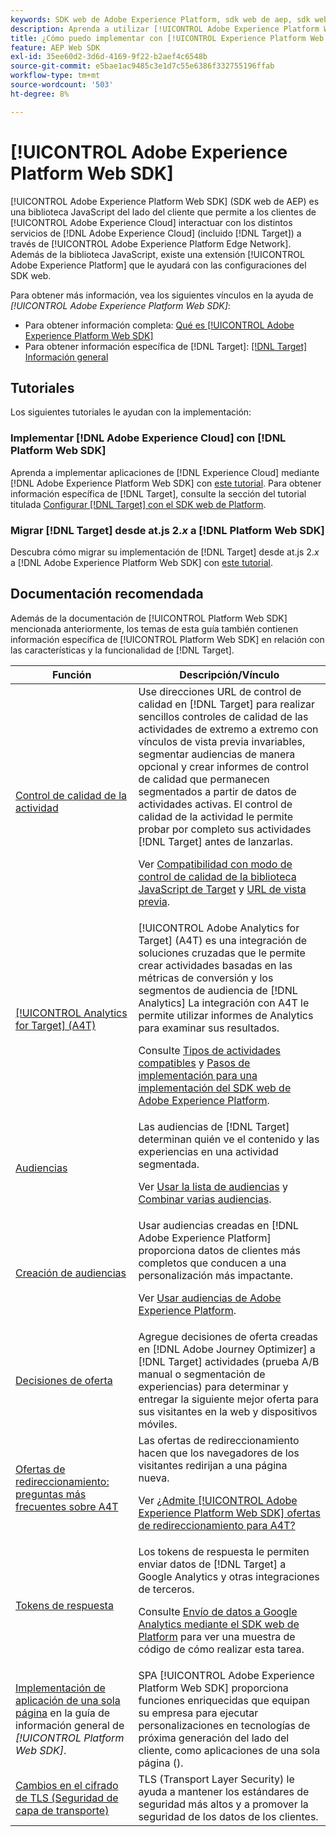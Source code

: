```yaml
---
keywords: SDK web de Adobe Experience Platform, sdk web de aep, sdk web, sdk, adobe experience cloud, platform edge network, adobe experience platform edge network, edge network, aep edge network, Adobe Experience Platform Web SDK0
description: Aprenda a utilizar [!UICONTROL Adobe Experience Platform Web SDK] para interactuar con los distintos servicios de [!UICONTROL Adobe Experience Cloud] a través de [!UICONTROL AEP Edge Network].
title: ¿Cómo puedo implementar con [!UICONTROL Experience Platform Web SDK]?
feature: AEP Web SDK
exl-id: 35ee60d2-3d6d-4169-9f22-b2aef4c6548b
source-git-commit: e5bae1ac9485c3e1d7c55e6386f332755196ffab
workflow-type: tm+mt
source-wordcount: '503'
ht-degree: 8%

---
```


# [!UICONTROL Adobe Experience Platform Web SDK]

[!UICONTROL Adobe Experience Platform Web SDK] (SDK web de AEP) es una biblioteca JavaScript del lado del cliente que permite a los clientes de [!UICONTROL Adobe Experience Cloud] interactuar con los distintos servicios de [!DNL Adobe Experience Cloud] (incluido [!DNL Target]) a través de [!UICONTROL Adobe Experience Platform Edge Network]. Además de la biblioteca JavaScript, existe una extensión [!UICONTROL Adobe Experience Platform] que le ayudará con las configuraciones del SDK web.

Para obtener más información, vea los siguientes vínculos en la ayuda de *[!UICONTROL Adobe Experience Platform Web SDK]*:

* Para obtener información completa: [Qué es [!UICONTROL Adobe Experience Platform Web SDK]](https://experienceleague.adobe.com/docs/experience-platform/edge/home.html?lang=es)
* Para obtener información específica de [!DNL Target]: [[!DNL Target] Información general](https://experienceleague.adobe.com/docs/experience-platform/edge/personalization/adobe-target/target-overview.html?lang=es)

## Tutoriales

Los siguientes tutoriales le ayudan con la implementación:

### Implementar [!DNL Adobe Experience Cloud] con [!DNL Platform Web SDK]

Aprenda a implementar aplicaciones de [!DNL Experience Cloud] mediante [!DNL Adobe Experience Platform Web SDK] con [este tutorial](https://experienceleague.adobe.com/docs/platform-learn/implement-web-sdk/overview.html?lang=es). Para obtener información específica de [!DNL Target], consulte la sección del tutorial titulada [Configurar [!DNL Target] con el SDK web de Platform](https://experienceleague.adobe.com/docs/platform-learn/implement-web-sdk/applications-setup/setup-target.html).

### Migrar [!DNL Target] desde at.js 2.*x* a [!DNL Platform Web SDK]

Descubra cómo migrar su implementación de [!DNL Target] desde at.js 2.*x* a [!DNL Adobe Experience Platform Web SDK] con [este tutorial](https://experienceleague.adobe.com/docs/platform-learn/migrate-target-to-websdk/introduction.html?lang=es).

## Documentación recomendada

Además de la documentación de [!UICONTROL Platform Web SDK] mencionada anteriormente, los temas de esta guía también contienen información específica de [!UICONTROL Platform Web SDK] en relación con las características y la funcionalidad de [!DNL Target].

| Función | Descripción/Vínculo |
| --- | --- |
| [Control de calidad de la actividad](https://experienceleague.adobe.com/docs/target/using/activities/activity-qa/activity-qa.html) | Use direcciones URL de control de calidad en [!DNL Target] para realizar sencillos controles de calidad de las actividades de extremo a extremo con vínculos de vista previa invariables, segmentar audiencias de manera opcional y crear informes de control de calidad que permanecen segmentados a partir de datos de actividades activas. El control de calidad de la actividad le permite probar por completo sus actividades [!DNL Target] antes de lanzarlas.<p>Ver [Compatibilidad con modo de control de calidad de la biblioteca JavaScript de Target](https://experienceleague.adobe.com/docs/target/using/activities/activity-qa/activity-qa.html#compatibility) y [URL de vista previa](https://experienceleague.adobe.com/docs/target/using/activities/activity-qa/activity-qa.html#preview). |
| [[!UICONTROL Analytics for Target] (A4T)](https://experienceleague.adobe.com/docs/target/using/integrate/a4t/a4t.html) | [!UICONTROL Adobe Analytics for Target] (A4T) es una integración de soluciones cruzadas que le permite crear actividades basadas en las métricas de conversión y los segmentos de audiencia de [!DNL Analytics] La integración con A4T le permite utilizar informes de Analytics para examinar sus resultados.<p>Consulte [Tipos de actividades compatibles](https://experienceleague.adobe.com/docs/target/using/integrate/a4t/a4t.html#section_F487896214BF4803AF78C552EF1669AA) y [Pasos de implementación para una implementación del SDK web de Adobe Experience Platform](https://experienceleague.adobe.com/docs/target/using/integrate/a4t/a4timplementation.html#platform). |
| [Audiencias](https://experienceleague.adobe.com/docs/target/using/audiences/target.html) | Las audiencias de [!DNL Target] determinan quién ve el contenido y las experiencias en una actividad segmentada.<p>Ver [Usar la lista de audiencias](https://experienceleague.adobe.com/docs/target/using/audiences/create-audiences/audiences.html#use-list) y [Combinar varias audiencias](https://experienceleague.adobe.com/docs/target/using/audiences/combining-multiple-audiences.html). |
| [Creación de audiencias](https://experienceleague.adobe.com/docs/target/using/audiences/create-audiences/audiences.html?lang=es) | Usar audiencias creadas en [!DNL Adobe Experience Platform] proporciona datos de clientes más completos que conducen a una personalización más impactante.<p>Ver [Usar audiencias de Adobe Experience Platform](https://experienceleague.adobe.com/docs/target/using/audiences/create-audiences/audiences.html#aep). |
| [Decisiones de oferta](https://experienceleague.adobe.com/docs/target/using/integrate/ajo/offer-decision.html) | Agregue decisiones de oferta creadas en [!DNL Adobe Journey Optimizer] a [!DNL Target] actividades (prueba A/B manual o segmentación de experiencias) para determinar y entregar la siguiente mejor oferta para sus visitantes en la web y dispositivos móviles. |
| [Ofertas de redireccionamiento: preguntas más frecuentes sobre A4T](https://experienceleague.adobe.com/docs/target/using/integrate/a4t/a4t-faq/a4t-faq-redirect-offers.html) | Las ofertas de redireccionamiento hacen que los navegadores de los visitantes redirijan a una página nueva.<p>Ver [¿Admite [!UICONTROL Adobe Experience Platform Web SDK] ofertas de redireccionamiento para A4T?](https://experienceleague.adobe.com/docs/target/using/integrate/a4t/a4t-faq/a4t-faq-redirect-offers.html#platform) |
| [Tokens de respuesta](https://experienceleague.adobe.com/docs/target/using/administer/response-tokens.html) | Los tokens de respuesta le permiten enviar datos de [!DNL Target] a Google Analytics y otras integraciones de terceros.<p>Consulte [Envío de datos a Google Analytics mediante el SDK web de Platform](https://experienceleague.adobe.com/docs/target/using/administer/response-tokens.html#sending-data-to-google-analytics-via-platform-web-sdk) para ver una muestra de código de cómo realizar esta tarea. |
| [Implementación de aplicación de una sola página](https://experienceleague.adobe.com/docs/experience-platform/edge/personalization/adobe-target/spa-implementation.html) en la guía de información general de *[!UICONTROL Platform Web SDK]*. | SPA [!UICONTROL Adobe Experience Platform Web SDK] proporciona funciones enriquecidas que equipan su empresa para ejecutar personalizaciones en tecnologías de próxima generación del lado del cliente, como aplicaciones de una sola página (). |
| [Cambios en el cifrado de TLS (Seguridad de capa de transporte)](../../before-implement/tls-transport-layer-security-encryption.md) | TLS (Transport Layer Security) le ayuda a mantener los estándares de seguridad más altos y a promover la seguridad de los datos de los clientes. |
